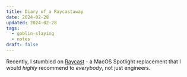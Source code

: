 ```yaml
---
title: Diary of a Raycastaway
date: 2024-02-28
updated: 2024-02-28
tags:
  - goblin-slaying
  - notes
draft: false
---
```

Recently, I stumbled on [Raycast](https://www.raycast.com/) - a MacOS Spotlight replacement that I would *highly* recommend to *everybody*, not just engineers.
